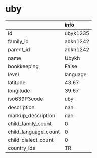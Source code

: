 # uby
|                      | info     |
|:---------------------|:---------|
| id                   | ubyk1235 |
| family_id            | abkh1242 |
| parent_id            | abkh1242 |
| name                 | Ubykh    |
| bookkeeping          | False    |
| level                | language |
| latitude             | 43.67    |
| longitude            | 39.67    |
| iso639P3code         | uby      |
| description          | nan      |
| markup_description   | nan      |
| child_family_count   | 0        |
| child_language_count | 0        |
| child_dialect_count  | 0        |
| country_ids          | TR       |